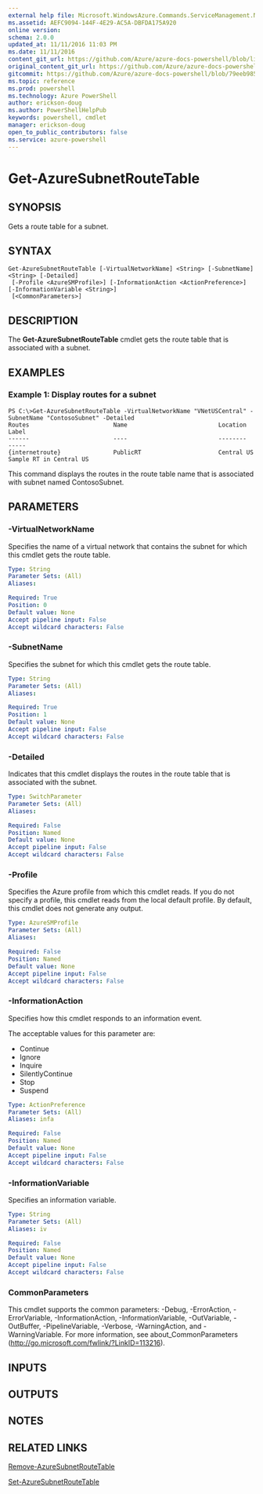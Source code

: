 ```yaml
---
external help file: Microsoft.WindowsAzure.Commands.ServiceManagement.Network.dll-Help.xml
ms.assetid: AEFC9094-144F-4E29-AC5A-DBFDA175A920
online version: 
schema: 2.0.0
updated_at: 11/11/2016 11:03 PM
ms.date: 11/11/2016
content_git_url: https://github.com/Azure/azure-docs-powershell/blob/live/azureps-cmdlets-docs/ServiceManagement/Azure.Networking/v3.1.0/Get-AzureSubnetRouteTable.md
original_content_git_url: https://github.com/Azure/azure-docs-powershell/blob/live/azureps-cmdlets-docs/ServiceManagement/Azure.Networking/v3.1.0/Get-AzureSubnetRouteTable.md
gitcommit: https://github.com/Azure/azure-docs-powershell/blob/79eeb985ea480979357fb4695832a0c3d29a48bf/azureps-cmdlets-docs/ServiceManagement/Azure.Networking/v3.1.0/Get-AzureSubnetRouteTable.md
ms.topic: reference
ms.prod: powershell
ms.technology: Azure PowerShell
author: erickson-doug
ms.author: PowerShellHelpPub
keywords: powershell, cmdlet
manager: erickson-doug
open_to_public_contributors: false
ms.service: azure-powershell
---
```


# Get-AzureSubnetRouteTable

## SYNOPSIS
Gets a route table for a subnet.

## SYNTAX

```
Get-AzureSubnetRouteTable [-VirtualNetworkName] <String> [-SubnetName] <String> [-Detailed]
 [-Profile <AzureSMProfile>] [-InformationAction <ActionPreference>] [-InformationVariable <String>]
 [<CommonParameters>]
```

## DESCRIPTION
The **Get-AzureSubnetRouteTable** cmdlet gets the route table that is associated with a subnet.

## EXAMPLES

### Example 1: Display routes for a subnet
```
PS C:\>Get-AzureSubnetRouteTable -VirtualNetworkName "VNetUSCentral" -SubnetName "ContosoSubnet" -Detailed
Routes                        Name                          Location                      Label
------                        ----                          --------                      -----
{internetroute}               PublicRT                      Central US                    Sample RT in Central US
```

This command displays the routes in the route table name that is associated with subnet named ContosoSubnet.

## PARAMETERS

### -VirtualNetworkName
Specifies the name of a virtual network that contains the subnet for which this cmdlet gets the route table.

```yaml
Type: String
Parameter Sets: (All)
Aliases: 

Required: True
Position: 0
Default value: None
Accept pipeline input: False
Accept wildcard characters: False
```

### -SubnetName
Specifies the subnet for which this cmdlet gets the route table.

```yaml
Type: String
Parameter Sets: (All)
Aliases: 

Required: True
Position: 1
Default value: None
Accept pipeline input: False
Accept wildcard characters: False
```

### -Detailed
Indicates that this cmdlet displays the routes in the route table that is associated with the subnet.

```yaml
Type: SwitchParameter
Parameter Sets: (All)
Aliases: 

Required: False
Position: Named
Default value: None
Accept pipeline input: False
Accept wildcard characters: False
```

### -Profile
Specifies the Azure profile from which this cmdlet reads. 
If you do not specify a profile, this cmdlet reads from the local default profile.
By default, this cmdlet does not generate any output.

```yaml
Type: AzureSMProfile
Parameter Sets: (All)
Aliases: 

Required: False
Position: Named
Default value: None
Accept pipeline input: False
Accept wildcard characters: False
```

### -InformationAction
Specifies how this cmdlet responds to an information event.

The acceptable values for this parameter are:

- Continue
- Ignore
- Inquire
- SilentlyContinue
- Stop
- Suspend

```yaml
Type: ActionPreference
Parameter Sets: (All)
Aliases: infa

Required: False
Position: Named
Default value: None
Accept pipeline input: False
Accept wildcard characters: False
```

### -InformationVariable
Specifies an information variable.

```yaml
Type: String
Parameter Sets: (All)
Aliases: iv

Required: False
Position: Named
Default value: None
Accept pipeline input: False
Accept wildcard characters: False
```

### CommonParameters
This cmdlet supports the common parameters: -Debug, -ErrorAction, -ErrorVariable, -InformationAction, -InformationVariable, -OutVariable, -OutBuffer, -PipelineVariable, -Verbose, -WarningAction, and -WarningVariable. For more information, see about_CommonParameters (http://go.microsoft.com/fwlink/?LinkID=113216).

## INPUTS

## OUTPUTS

## NOTES

## RELATED LINKS

[Remove-AzureSubnetRouteTable](xref:ServiceManagement/Azure.Networking/v3.1.0/Remove-AzureSubnetRouteTable.md)

[Set-AzureSubnetRouteTable](xref:ServiceManagement/Azure.Networking/v3.1.0/Set-AzureSubnetRouteTable.md)


